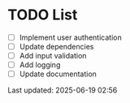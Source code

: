 # TODO List

- [ ] Implement user authentication
- [ ] Update dependencies
- [ ] Add input validation
- [ ] Add logging
- [ ] Update documentation

Last updated: 2025-06-19 02:56
